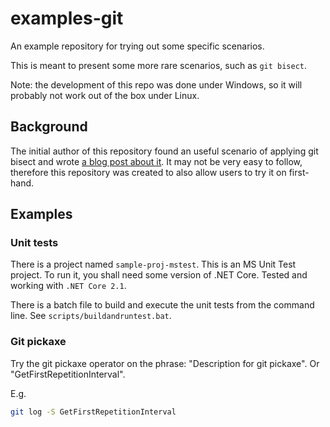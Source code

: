 # examples-git

An example repository for trying out some specific scenarios.

This is meant to present some more rare scenarios, such as `git bisect`.

Note: the development of this repo was done under Windows, so it will probably not work out of the box under Linux.

## Background

The initial author of this repository found an useful scenario of applying git bisect and wrote [a blog post about it](https://dezgusty.github.io/git-bisect-with-unit-tests/). It may not be very easy to follow, therefore this repository was created to also allow users to try it on first-hand.

## Examples

### Unit tests

There is a project named `sample-proj-mstest`. This is an MS Unit Test project. To run it, you shall need some version of .NET Core.
Tested and working with `.NET Core 2.1`.

There is a batch file to build and execute the unit tests from the command line.
See `scripts/buildandruntest.bat`.

### Git pickaxe

Try the git pickaxe operator on the phrase: "Description for git pickaxe".
Or "GetFirstRepetitionInterval".

E.g.

```sh
git log -S GetFirstRepetitionInterval
```
